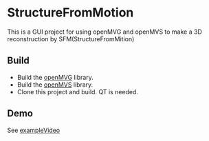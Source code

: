 # StructureFromMotion
This is a GUI project for using openMVG and openMVS to make a 3D reconstruction by SFM(StructureFromMition)
## Build
- Build the [openMVG](https://github.com/openMVG/openMVG) library.
- Build the [openMVS](https://github.com/cdcseacave/openMVS) library.
- Clone this project and build. QT is needed.

## Demo
See [exampleVideo](https://github.com/xuhuanzhimeng/StructureFromMotion/blob/master/exampleVideo.mp4)
